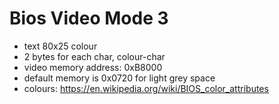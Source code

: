 # Bios Video Mode 3
- text 80x25 colour
- 2 bytes for each char, colour-char
- video memory address: 0xB8000
- default memory is 0x0720 for light grey space
- colours: https://en.wikipedia.org/wiki/BIOS_color_attributes

# 